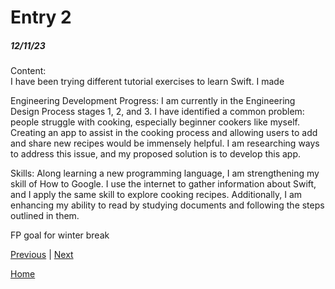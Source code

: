 # Entry 2
##### 12/11/23

Content:<br>
I have been trying different tutorial exercises to learn Swift. I made 

Engineering Development Progress:
I am currently in the Engineering Design Process stages 1, 2, and 3. I have identified a common problem: people struggle with cooking, especially beginner cookers like myself. Creating an app to assist in the cooking process and allowing users to add and share new recipes would be immensely helpful. I am researching ways to address this issue, and my proposed solution is to develop this app.

Skills:
Along learning a new programming language, I am strengthening my skill of How to Google. I use the internet to gather information about Swift, and I apply the same skill to explore cooking recipes. Additionally, I am enhancing my ability to read by studying documents and following the steps outlined in them.

FP goal for winter break
<!-- SwiftIU inspector with figma -->

[Previous](entry01.md) | [Next](entry03.md)


[Home](../README.md)
